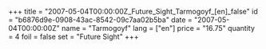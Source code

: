 +++
title = "2007-05-04T00:00:00Z_Future_Sight_Tarmogoyf_[en]_false"
id = "b6876d9e-0908-43ac-8542-09c7aa02b5ba"
date = "2007-05-04T00:00:00Z"
name = "Tarmogoyf"
lang = ["en"]
price = "16.75"
quantity = 4
foil = false
set = "Future Sight"
+++
